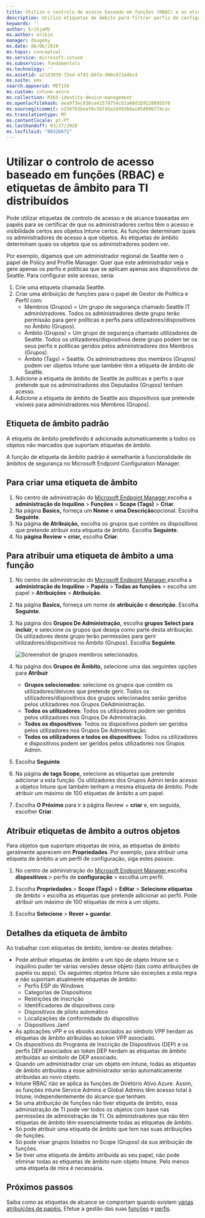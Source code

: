 ```yaml
---
title: Utilize o controlo de acesso baseado em funções (RBAC) e as etiquetas de âmbito para TI distribuídos no Intune ; Microsoft Docs
description: Utilize etiquetas de âmbito para filtrar perfis de configuração para funções específicas.
keywords: ''
author: ErikjeMS
ms.author: erikje
manager: dougeby
ms.date: 08/06/2019
ms.topic: conceptual
ms.service: microsoft-intune
ms.subservice: fundamentals
ms.technology: ''
ms.assetid: a21d3039-f2ed-4f43-b6fa-d00c071edbc4
ms.suite: ems
search.appverid: MET150
ms.custom: intune-azure
ms.collection: M365-identity-device-management
ms.openlocfilehash: eea973ec936ce41578754cb1a68d1b9128895b76
ms.sourcegitcommit: e2567b5beaf6c5bf45a2d493b8ac05d996774cac
ms.translationtype: MT
ms.contentlocale: pt-PT
ms.lasthandoff: 03/27/2020
ms.locfileid: "80326672"
---
```

# <a name="use-role-based-access-control-rbac-and-scope-tags-for-distributed-it"></a>Utilizar o controlo de acesso baseado em funções (RBAC) e etiquetas de âmbito para TI distribuídos

Pode utilizar etiquetas de controlo de acesso e de alcance baseadas em papéis para se certificar de que os administradores certos têm o acesso e visibilidade certos aos objetos Intune certos. As funções determinam quais os administradores de acesso a que objetos. As etiquetas de âmbito determinam quais os objetos que os administradores podem ver.

Por exemplo, digamos que um administrador regional de Seattle tem o papel de Policy and Profile Manager. Quer que este administrador veja e gere apenas os perfis e políticas que se aplicam apenas aos dispositivos de Seattle. Para configurar este acesso, seria:

1. Crie uma etiqueta chamada Seattle.
2. Criar uma atribuição de funções para o papel de Gestor de Política e Perfil com: 
    - Membros (Grupos) = Um grupo de segurança chamado Seattle IT administradores. Todos os administradores deste grupo terão permissão para gerir políticas e perfis para utilizadores/dispositivos no Âmbito (Grupos).
    - Âmbito (Grupos) = Um grupo de segurança chamado utilizadores de Seattle. Todos os utilizadores/dispositivos deste grupo podem ter os seus perfis e políticas geridos pelos administradores dos Membros (Grupos). 
    - Âmbito (Tags) = Seattle. Os administradores dos membros (Grupos) podem ver objetos Intune que também têm a etiqueta de âmbito de Seattle.
3. Adicione a etiqueta de âmbito de Seattle às políticas e perfis a que pretende que os administradores dos Deputados (Grupos) tenham acesso.
4. Adicione a etiqueta de âmbito de Seattle aos dispositivos que pretende visíveis para administradores nos Membros (Grupos). 

## <a name="default-scope-tag"></a>Etiqueta de âmbito padrão
A etiqueta de âmbito predefinido é adicionada automaticamente a todos os objetos não marcados que suportam etiquetas de âmbito.

A função de etiqueta de âmbito padrão é semelhante à funcionalidade de âmbitos de segurança no Microsoft Endpoint Configuration Manager. 

## <a name="to-create-a-scope-tag"></a>Para criar uma etiqueta de âmbito

1. No centro de administração do [Microsoft Endpoint Manager,](https://go.microsoft.com/fwlink/?linkid=2109431)escolha a **administração do Inquilino** > **Funções** > **Scope (Tags)**  > **Criar**.
2. Na página **Basics,** forneça um **Nome** e **uma Descrição**opcional. Escolha **Seguinte**.
3. Na página **de Atribuição,** escolha os grupos que contêm os dispositivos que pretende atribuir esta etiqueta de âmbito. Escolha **Seguinte**.
4. Na **página Review + criar,** escolha **Criar**.

## <a name="to-assign-a-scope-tag-to-a-role"></a>Para atribuir uma etiqueta de âmbito a uma função

1. No centro de administração do [Microsoft Endpoint Manager,](https://go.microsoft.com/fwlink/?linkid=2109431)escolha a **administração do Inquilino** > **Papéis** > **Todas as funções** > escolha um papel > **Atribuições** > **Atribuição**.
2. Na página **Basics,** forneça um nome de **atribuição** e **descrição.** Escolha **Seguinte**.
3. Na página dos **Grupos De Administração,** escolha **grupos Select para incluir**, e selecione os grupos que deseja como parte desta atribuição. Os utilizadores deste grupo terão permissões para gerir utilizadores/dispositivos no Âmbito (Grupos). Escolha **Seguinte**.

    ![Screenshot de grupos membros selecionados.](./media/scope-tags/select-member-groups.png)

4. Na página dos **Grupos de Âmbito,** selecione uma das seguintes opções para **Atribuir**
    - **Grupos selecionados**: selecione os grupos que contêm os utilizadores/deivces que pretende gerir. Todos os utilizadores/dispositivos dos grupos selecionados serão geridos pelos utilizadores nos Grupos DeAdministração.
    - **Todos os utilizadores**: Todos os utilizadores podem ser geridos pelos utilizadores nos Grupos De Administração.
    - **Todos os dispositivos**: Todos os dispositivos podem ser geridos pelos utilizadores nos Grupos De Administração.
    - **Todos os utilizadores e todos os dispositivos**: Todos os utilizadores e dispositivos podem ser geridos pelos utilizadores nos Grupos Admin.

5. Escolha **Seguinte**
6. Na página **de tags Scope,** selecione as etiquetas que pretende adicionar a esta função. Os utilizadores dos Grupos Admin terão acesso a objetos Intune que também tenham a mesma etiqueta de âmbito. Pode atribuir um máximo de 100 etiquetas de âmbito a um papel.
7. Escolha **O Próximo** para ir à página Review + **criar** e, em seguida, escolher **Criar**.

## <a name="assign-scope-tags-to-other-objects"></a>Atribuir etiquetas de âmbito a outros objetos

Para objetos que suportam etiquetas de mira, as etiquetas de âmbito geralmente aparecem em **Propriedades**. Por exemplo, para atribuir uma etiqueta de âmbito a um perfil de configuração, siga estes passos:

1. No centro de administração do [Microsoft Endpoint Manager,](https://go.microsoft.com/fwlink/?linkid=2109431)escolha **dispositivos** > perfis de **configuração** > escolha um perfil.

2. Escolha **Propriedades** > **Scope (Tags)**  > **Editar** > **Selecione etiquetas** de âmbito > escolha as etiquetas que pretende adicionar ao perfil. Pode atribuir um máximo de 100 etiquetas de mira a um objeto.
4. Escolha **Selecione** > **Rever + guardar**.

## <a name="scope-tag-details"></a>Detalhes da etiqueta de âmbito
Ao trabalhar com etiquetas de âmbito, lembre-se destes detalhes: 

- Pode atribuir etiquetas de âmbito a um tipo de objeto Intune se o inquilino puder ter várias versões desse objeto (tais como atribuições de papéis ou apps).
  Os seguintes objetos Intune são exceções a esta regra e não suportam atualmente etiquetas de âmbito:
    - Perfis ESP do Windows
    - Categorias de Dispositivos
    - Restrições de Inscrição
    - Identificadores de dispositivos corp
    - Dispositivos de piloto automático
    - Localizações de conformidade do dispositivo
    - Dispositivos Jamf
- As aplicações vPP e os ebooks associados ao símbolo VPP herdam as etiquetas de âmbito atribuídas ao token VPP associado.
- Os dispositivos do Programa de Inscrição de Dispositivos (DEP) e os perfis DEP associados ao token DEP herdam as etiquetas de âmbito atribuídas ao símbolo de DEP associado.
- Quando um administrador criar um objeto em Intune, todas as etiquetas de âmbito atribuídas a esse administrador serão automaticamente atribuídas ao novo objeto.
- Intune RBAC não se aplica às funções de Diretório Ativo Azure. Assim, as funções intune Service Admins e Global Admins têm acesso total à Intune, independentemente do alcance que tenham.
- Se uma atribuição de funções não tiver etiqueta de âmbito, essa administração de TI pode ver todos os objetos com base nas permissões de administração de TI. Os administradores que não têm etiquetas de âmbito têm essencialmente todas as etiquetas de âmbito.
- Só pode atribuir uma etiqueta de âmbito que tem nas suas atribuições de funções.
- Só pode visar grupos listados no Scope (Grupos) da sua atribuição de funções.
- Se tiver uma etiqueta de âmbito atribuída ao seu papel, não pode eliminar todas as etiquetas de âmbito num objeto Intune. Pelo menos uma etiqueta de mira é necessária.

## <a name="next-steps"></a>Próximos passos

Saiba como as etiquetas de alcance se comportam quando existem [várias atribuições de papéis.](role-based-access-control.md#multiple-role-assignments)
Efetue a gestão das suas [funções](role-based-access-control.md) e [perfis](../configuration/device-profile-assign.md).


